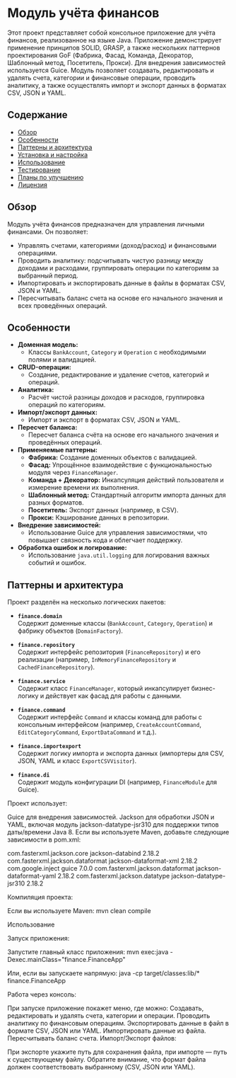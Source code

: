 # Модуль учёта финансов

Этот проект представляет собой консольное приложение для учёта финансов, реализованное на языке Java. Приложение демонстрирует применение принципов SOLID, GRASP, а также нескольких паттернов проектирования GoF (Фабрика, Фасад, Команда, Декоратор, Шаблонный метод, Посетитель, Прокси). Для внедрения зависимостей используется Guice. Модуль позволяет создавать, редактировать и удалять счета, категории и финансовые операции, проводить аналитику, а также осуществлять импорт и экспорт данных в форматах CSV, JSON и YAML.

## Содержание

- [Обзор](#обзор)
- [Особенности](#особенности)
- [Паттерны и архитектура](#паттерны-и-архитектура)
- [Установка и настройка](#установка-и-настройка)
- [Использование](#использование)
- [Тестирование](#тестирование)
- [Планы по улучшению](#планы-по-улучшению)
- [Лицензия](#лицензия)

## Обзор

Модуль учёта финансов предназначен для управления личными финансами. Он позволяет:
- Управлять счетами, категориями (доход/расход) и финансовыми операциями.
- Проводить аналитику: подсчитывать чистую разницу между доходами и расходами, группировать операции по категориям за выбранный период.
- Импортировать и экспортировать данные в файлы в форматах CSV, JSON и YAML.
- Пересчитывать баланс счета на основе его начального значения и всех проведённых операций.

## Особенности

- **Доменная модель:**  
  - Классы `BankAccount`, `Category` и `Operation` с необходимыми полями и валидацией.
- **CRUD-операции:**  
  - Создание, редактирование и удаление счетов, категорий и операций.
- **Аналитика:**  
  - Расчёт чистой разницы доходов и расходов, группировка операций по категориям.
- **Импорт/экспорт данных:**  
  - Импорт и экспорт в форматах CSV, JSON и YAML.
- **Пересчет баланса:**  
  - Пересчет баланса счёта на основе его начального значения и проведённых операций.
- **Применяемые паттерны:**  
  - **Фабрика:** Создание доменных объектов с валидацией.  
  - **Фасад:** Упрощённое взаимодействие с функциональностью модуля через `FinanceManager`.  
  - **Команда + Декоратор:** Инкапсуляция действий пользователя и измерение времени их выполнения.  
  - **Шаблонный метод:** Стандартный алгоритм импорта данных для разных форматов.  
  - **Посетитель:** Экспорт данных (например, в CSV).  
  - **Прокси:** Кэширование данных в репозитории.  
- **Внедрение зависимостей:**  
  - Использование Guice для управления зависимостями, что повышает связность кода и облегчает поддержку.
- **Обработка ошибок и логирование:**  
  - Использование `java.util.logging` для логирования важных событий и ошибок.

## Паттерны и архитектура

Проект разделён на несколько логических пакетов:

- **`finance.domain`**  
  Содержит доменные классы (`BankAccount`, `Category`, `Operation`) и фабрику объектов (`DomainFactory`).

- **`finance.repository`**  
  Содержит интерфейс репозитория (`FinanceRepository`) и его реализации (например, `InMemoryFinanceRepository` и `CachedFinanceRepository`).

- **`finance.service`**  
  Содержит класс `FinanceManager`, который инкапсулирует бизнес-логику и действует как фасад для работы с данными.

- **`finance.command`**  
  Содержит интерфейс `Command` и классы команд для работы с консольным интерфейсом (например, `CreateAccountCommand`, `EditCategoryCommand`, `ExportDataCommand` и т.д.).

- **`finance.importexport`**  
  Содержит логику импорта и экспорта данных (импортеры для CSV, JSON, YAML и класс `ExportCSVVisitor`).

- **`finance.di`**  
  Содержит модуль конфигурации DI (например, `FinanceModule` для Guice).

Проект использует:

Guice для внедрения зависимостей.
Jackson для обработки JSON и YAML, включая модуль jackson-datatype-jsr310 для поддержки типов даты/времени Java 8.
Если вы используете Maven, добавьте следующие зависимости в pom.xml:


<dependencies>
        <!-- https://mvnrepository.com/artifact/com.fasterxml.jackson.core/jackson-databind -->
        <dependency>
            <groupId>com.fasterxml.jackson.core</groupId>
            <artifactId>jackson-databind</artifactId>
            <version>2.18.2</version>
        </dependency>
        <!-- https://mvnrepository.com/artifact/com.fasterxml.jackson.dataformat/jackson-dataformat-xml -->
        <dependency>
            <groupId>com.fasterxml.jackson.dataformat</groupId>
            <artifactId>jackson-dataformat-xml</artifactId>
            <version>2.18.2</version>
        </dependency>
        <!-- https://mvnrepository.com/artifact/com.google.inject/guice -->
        <dependency>
            <groupId>com.google.inject</groupId>
            <artifactId>guice</artifactId>
            <version>7.0.0</version>
        </dependency>
        <!-- https://mvnrepository.com/artifact/com.fasterxml.jackson.dataformat/jackson-dataformat-yaml -->
        <dependency>
            <groupId>com.fasterxml.jackson.dataformat</groupId>
            <artifactId>jackson-dataformat-yaml</artifactId>
            <version>2.18.2</version>
        </dependency>
        <!-- https://mvnrepository.com/artifact/com.fasterxml.jackson.datatype/jackson-datatype-jsr310 -->
        <dependency>
            <groupId>com.fasterxml.jackson.datatype</groupId>
            <artifactId>jackson-datatype-jsr310</artifactId>
            <version>2.18.2</version>
        </dependency>
    </dependencies>

Компиляция проекта:

Если вы используете Maven:
mvn clean compile

Использование

Запуск приложения:

Запустите главный класс приложения:
mvn exec:java -Dexec.mainClass="finance.FinanceApp"

Или, если вы запускаете напрямую:
java -cp target/classes:lib/* finance.FinanceApp

Работа через консоль:

При запуске приложение покажет меню, где можно:
Создавать, редактировать и удалять счета, категории и операции.
Проводить аналитику по финансовым операциям.
Экспортировать данные в файл в формате CSV, JSON или YAML.
Импортировать данные из файла.
Пересчитывать баланс счета.
Импорт/Экспорт файлов:

При экспорте укажите путь для сохранения файла, при импорте — путь к существующему файлу. Обратите внимание, что формат файла должен соответствовать выбранному (CSV, JSON или YAML).
